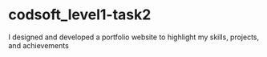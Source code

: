 # codsoft_level1-task2
I designed and developed a portfolio website to highlight my skills, projects, and achievements
